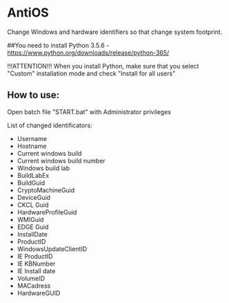 # AntiOS

Change Windows and hardware identifiers so that change system footprint.

##You need to install Python 3.5.6 - https://www.python.org/downloads/release/python-365/

!!!ATTENTION!!!
When you install Python, make sure that you select "Custom" installation mode and check "Install for all users" 

## How to use:
Open batch file "START.bat" with Administrator privileges

List of changed identificators:

* Username
* Hostname
* Current windows build
* Current windows build number
* Windows build lab
* BuildLabEx
* BuildGuid
* CryptoMachineGuid
* DeviceGuid
* CKCL Guid
* HardwareProfileGuid
* WMIGuid
* EDGE Guid
* InstallDate
* ProductID
* WindowsUpdateClientID
* IE ProductID
* IE KBNumber
* IE Install date
* VolumeID
* MACadress
* HardwareGUID
